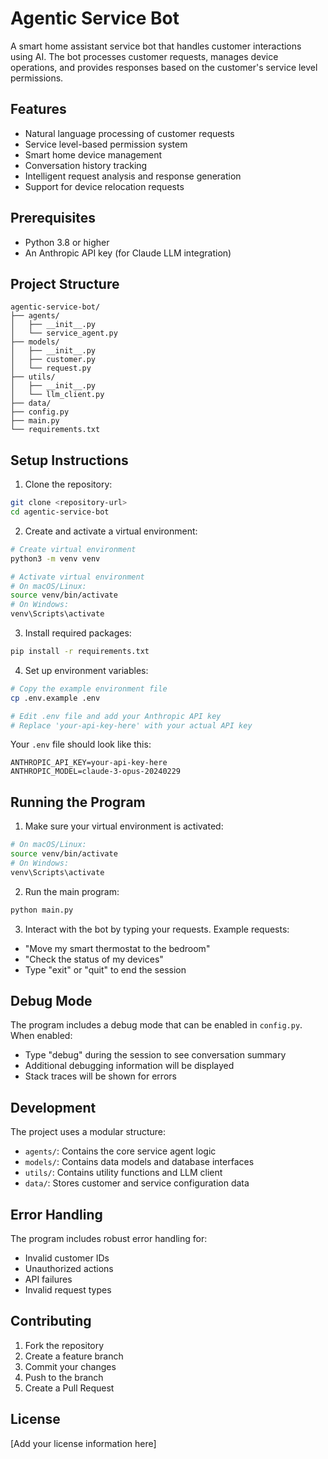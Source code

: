 # Agentic Service Bot

A smart home assistant service bot that handles customer interactions using AI. The bot processes customer requests, manages device operations, and provides responses based on the customer's service level permissions.

## Features

- Natural language processing of customer requests
- Service level-based permission system
- Smart home device management
- Conversation history tracking
- Intelligent request analysis and response generation
- Support for device relocation requests

## Prerequisites

- Python 3.8 or higher
- An Anthropic API key (for Claude LLM integration)

## Project Structure

```
agentic-service-bot/
├── agents/
│   ├── __init__.py
│   └── service_agent.py
├── models/
│   ├── __init__.py
│   ├── customer.py
│   └── request.py
├── utils/
│   ├── __init__.py
│   └── llm_client.py
├── data/
├── config.py
├── main.py
└── requirements.txt
```

## Setup Instructions

1. Clone the repository:
```bash
git clone <repository-url>
cd agentic-service-bot
```

2. Create and activate a virtual environment:
```bash
# Create virtual environment
python3 -m venv venv

# Activate virtual environment
# On macOS/Linux:
source venv/bin/activate
# On Windows:
venv\Scripts\activate
```

3. Install required packages:
```bash
pip install -r requirements.txt
```

4. Set up environment variables:
```bash
# Copy the example environment file
cp .env.example .env

# Edit .env file and add your Anthropic API key
# Replace 'your-api-key-here' with your actual API key
```

Your `.env` file should look like this:
```
ANTHROPIC_API_KEY=your-api-key-here
ANTHROPIC_MODEL=claude-3-opus-20240229
```

## Running the Program

1. Make sure your virtual environment is activated:
```bash
# On macOS/Linux:
source venv/bin/activate
# On Windows:
venv\Scripts\activate
```

2. Run the main program:
```bash
python main.py
```

3. Interact with the bot by typing your requests. Example requests:
- "Move my smart thermostat to the bedroom"
- "Check the status of my devices"
- Type "exit" or "quit" to end the session

## Debug Mode

The program includes a debug mode that can be enabled in `config.py`. When enabled:
- Type "debug" during the session to see conversation summary
- Additional debugging information will be displayed
- Stack traces will be shown for errors

## Development

The project uses a modular structure:
- `agents/`: Contains the core service agent logic
- `models/`: Contains data models and database interfaces
- `utils/`: Contains utility functions and LLM client
- `data/`: Stores customer and service configuration data

## Error Handling

The program includes robust error handling for:
- Invalid customer IDs
- Unauthorized actions
- API failures
- Invalid request types

## Contributing

1. Fork the repository
2. Create a feature branch
3. Commit your changes
4. Push to the branch
5. Create a Pull Request

## License

[Add your license information here] 